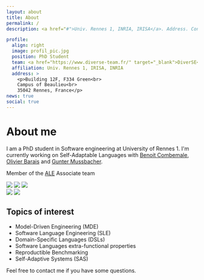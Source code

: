 ```yaml
---
layout: about
title: About
permalink: /
description: <a href="#">Univ. Rennes 1, INRIA, IRISA</a>. Address. Contacts. Moto. Etc.

profile:
  align: right
  image: profil_pic.jpg
  position: PhD Student
  team: <a href="https://www.diverse-team.fr/" target="_blank">DiverSE</a>
  affiliation: Univ. Rennes 1, IRISA, INRIA
  address: >
    <p>Building 12F, F334 Green<br>
    Campus of Beaulieu<br>
    35042 Rennes, France</p>
news: true
social: true
---
```


# About me
<div class="justify">
I am a PhD student in Software engineering at University of Rennes 1. I'm currently working on Self-Adaptable Languages with <a href="https://people.irisa.fr/Benoit.Combemale/" target="_blank">Benoit Combemale</a>, <a href="https://olivier.barais.fr/" target="_blank">Olivier Barais</a> and <a href="http://www.ece.mcgill.ca/~gmussb1/" target="_blank">Gunter Mussbacher</a>.

Member of the <a href="http://gemoc.org/ale/team.html" target="_blank">ALE</a> Associate team
</div>

<div id="affiliation-img">
  <div class="center">
    <a href="https://www.diverse-team.fr/"  target="_blank"><img id="diverse" src="{{ 'diverse-small.svg' | prepend: '/assets/img/' | relative_url }}"></a>
    <a href="https://www.irisa.fr/"         target="_blank"><img id="irisa"   src="{{ 'irisa.png'         | prepend: '/assets/img/' | relative_url }}"></a>
    <a href="https://www.inria.fr/"         target="_blank"><img id="inria"   src="{{ 'inria.png'         | prepend: '/assets/img/' | relative_url }}"></a>
    
  </div>
  <div class="center">
    <a href="https://www.univ-rennes1.fr/"  target="_blank"><img id="ur1"     src="{{ 'ur1.png'           | prepend: '/assets/img/' | relative_url }}"></a>
    <a href="https://esir.univ-rennes1.fr/" target="_blank"><img id="esir"    src="{{ 'esir.png'          | prepend: '/assets/img/' | relative_url }}"></a>
  </div>
</div>


## Topics of interest
 - Model-Driven Engineering (MDE)
 - Software Language Engineering (SLE)
 - Domain-Specific Languages (DSLs)
 - Software Languages extra-functional properties
 - Reproductible Benchmarking
 - Self-Adaptive Systems (SAS)

Feel free to contact me if you have some questions.
